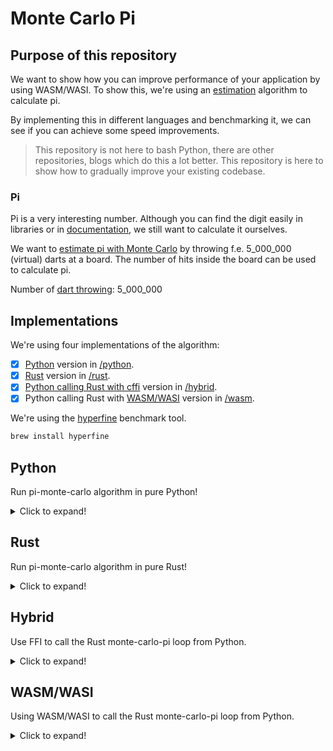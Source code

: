 # Monte Carlo Pi

## Purpose of this repository

We want to show how you can improve performance of your application by using WASM/WASI. 
To show this, we're using an [estimation](https://www.youtube.com/watch?v=MhbT7EvYN0c) algorithm to calculate pi.

By implementing this in different languages and benchmarking it, we can see if you can achieve some speed improvements.

> This repository is not here to bash Python, there are other repositories, blogs which do this a lot better. This repository is here to show how to gradually improve your existing codebase.

### Pi
Pi is a very interesting number. Although you can find the digit easily in libraries or in [documentation](http://www.geom.uiuc.edu/~huberty/math5337/groupe/digits.html), we still want to calculate it ourselves.

We want to [estimate pi with Monte Carlo](https://academo.org/demos/estimating-pi-monte-carlo/) by throwing f.e. 5_000_000 (virtual) darts at a board. The number of hits inside the board can be used to calculate pi.

Number of [dart throwing](https://www.youtube.com/watch?v=6nhgLmzjgXM): 5_000_000


## Implementations

We're using four implementations of the algorithm:
- [x] [Python](https://www.python.org/) version in [/python](/python).
- [x] [Rust](https://www.rust-lang.org/) version in [/rust](/rust).
- [x] [Python calling Rust with cffi](https://bheisler.github.io/post/calling-rust-in-python/) version in [/hybrid](/hybrid).
- [x] Python calling Rust with [WASM/WASI](https://wasi.dev/) version in [/wasm](/wasm).

We're using the [hyperfine](https://github.com/sharkdp/hyperfine) benchmark tool.

```bash
brew install hyperfine
```

## Python

Run pi-monte-carlo algorithm in pure Python!
<details>
  <summary>Click to expand!</summary>

  ### Execute

  ```bash
  python python/pi-monte-carlo.py
  ```

  ### Benchmark

  Commando:
  ``` bash
  hyperfine -w 2 -m 10 'python python/pi-monte-carlo.py'
  ```

  Result (Ran on my macbook pro):
  ```
  Benchmark #1: python python/pi-monte-carlo.py
    Time (mean ± σ):      3.184 s ±  0.072 s    [User: 3.083 s, System: 0.077 s]
    Range (min … max):    3.090 s …  3.314 s    10 runs
  ```
</details>

## Rust

Run pi-monte-carlo algorithm in pure Rust!

<details>
  <summary>Click to expand!</summary>

   ### Execute

  ```bash
  cargo run --manifest-path rust/pi-monte-carlo/Cargo.toml
  ```

  ### Benchmark

  Commando:
  ``` bash
  cargo build --release --manifest-path rust/pi-monte-carlo/Cargo.toml
  hyperfine -w 2 -m 10 './rust/pi-monte-carlo/target/release/pi-monte-carlo'
  ```

  Result (Ran on my macbook pro):
  ```
  Benchmark #1: ./rust/pi-monte-carlo/target/release/pi-monte-carlo
    Time (mean ± σ):      64.6 ms ±   1.5 ms    [User: 60.4 ms, System: 2.7 ms]
    Range (min … max):    63.4 ms …  72.3 ms    41 runs
  ```
</details>

## Hybrid

Use FFI to call the Rust monte-carlo-pi loop from Python.

<details>
  <summary>Click to expand!</summary>

  ### Execute

  ```bash
  pip install cffi
  cargo build --release --manifest-path hybrid/pi-monte-carlo/Cargo.toml
  python hybrid/pi-monte-carlo.py
  ```

  ### Benchmark

  Commando:
  ``` bash
  cargo build --release --manifest-path hybrid/pi-monte-carlo/Cargo.toml
  hyperfine -w 2 -m 10 'python hybrid/pi-monte-carlo.py'
  ```

  Result (Ran on my macbook pro):
  ```
  Benchmark #1: python hybrid/pi-monte-carlo.py
    Time (mean ± σ):     226.1 ms ±   1.7 ms    [User: 139.4 ms, System: 81.8 ms]
    Range (min … max):   222.5 ms … 229.2 ms    12 runs
  ```

  ### Advantage

  Fast

  ### Disadvantage

  Target specific libs. For each OS you have a different binary. For mac for a `.dylib` file. For windows a `.dll`.
</details>

## WASM/WASI

Using WASM/WASI to call the Rust monte-carlo-pi loop from Python.

<details>
  <summary>Click to expand!</summary>

  ### Execute

  ```bash
  cargo install wasm-gc
  pip install wasmtime
  
  cargo build --target wasm32-wasi --release --manifest-path wasm/pi-monte-carlo/Cargo.toml
  ln -s pi-monte-carlo/target/wasm32-wasi/release/pi_monte_carlo.wasm wasm/pi_monte_carlo.wasm
  wasm-gc wasm/pi-monte-carlo/target/wasm32-wasi/release/pi_monte_carlo.wasm
  python wasm/pi-monte-carlo.py
  ```

  ### Benchmark

  Commando:
  ``` bash
  cargo build --target wasm32-wasi --release --manifest-path wasm/pi-monte-carlo/Cargo.toml
  ln -s wasm/pi-monte-carlo/target/wasm32-wasi/release/pi_monte_carlo.wasm wasm
  hyperfine -w 2 -m 10 'python wasm/pi-monte-carlo.py'
  ```

  Result (Ran on my macbook pro):
  ```
  Benchmark #1: python wasm/pi-monte-carlo.py
    Time (mean ± σ):      1.551 s ±  0.069 s    [User: 1.454 s, System: 0.087 s]
    Range (min … max):    1.479 s …  1.715 s    10 runs
  ```

  ### Advantage
  - No platform specific binaries.
  - Sandboxed environment.
  - Can be called from almost any language / platform.

  ### Disadvantage

  - Not so fast

</details>



